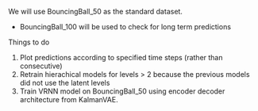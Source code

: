 We will use BouncingBall_50 as the standard dataset. 
- BouncingBall_100 will be used to check for long term predictions 

Things to do 
1. Plot predictions according to specified time steps (rather than consecutive)
2. Retrain hierachical models for levels > 2 because the previous models did not use the latent levels 
3. Train VRNN model on BouncingBall_50 using encoder decoder architecture from KalmanVAE. 

